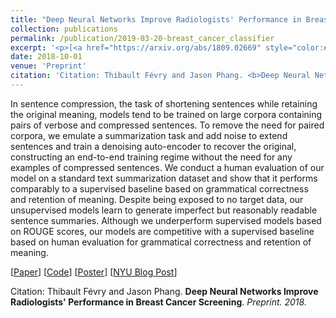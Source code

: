 ```yaml
---
title: "Deep Neural Networks Improve Radiologists' Performance in Breast Cancer Screening"
collection: publications
permalink: /publication/2019-03-20-breast_cancer_classifier
excerpt: '<p>[<a href="https://arxiv.org/abs/1809.02669" style="color:#51ADC8;">Paper</a>] [<a href="https://github.com/zphang/usc_dae/" style="color:#51ADC8;">Code</a>] [<a href="files/poster_dae.pdf" style="color:#51ADC8;">Poster</a>] [<a href="https://medium.com/@NYUDataScience/unsupervised-sentence-compression-using-denoising-auto-encoders-6c979abd9d4f" style="color:#51ADC8;">NYU Blog Post</a>]<br />Citation: Thibault Févry and Jason Phang. <b>Deep Neural Networks Improve Radiologists' Performance in Breast Cancer Screening</b>. <i>Preprint. 2018.</i></p>'
date: 2018-10-01
venue: 'Preprint'
citation: 'Citation: Thibault Févry and Jason Phang. <b>Deep Neural Networks Improve Radiologists' Performance in Breast Cancer Screening</b>. <i>Proceedings of CoNLL. 2018.</i>'
---
```


In sentence compression, the task of shortening sentences while retaining the original meaning, models tend to be trained on large corpora containing pairs of verbose and compressed sentences. To remove the need for paired corpora, we emulate a summarization task and add noise to extend sentences and train a denoising auto-encoder to recover the original, constructing an end-to-end training regime without the need for any examples of compressed sentences. We conduct a human evaluation of our model on a standard text summarization dataset and show that it performs comparably to a supervised baseline based on grammatical correctness and retention of meaning. Despite being exposed to no target data, our unsupervised models learn to generate imperfect but reasonably readable sentence summaries. Although we underperform supervised models based on ROUGE scores, our models are competitive with a supervised baseline based on human evaluation for grammatical correctness and retention of meaning.

[<a href="https://arxiv.org/abs/1809.02669">Paper</a>]
[<a href="https://github.com/zphang/usc_dae/">Code</a>]
[<a href="files/poster_dae.pdf">Poster</a>]
[<a href="https://medium.com/@NYUDataScience/unsupervised-sentence-compression-using-denoising-auto-encoders-6c979abd9d4f">NYU Blog Post</a>]

Citation: Thibault Févry and Jason Phang. <b>Deep Neural Networks Improve Radiologists' Performance in Breast Cancer Screening</b>. <i>Preprint. 2018.</i> 